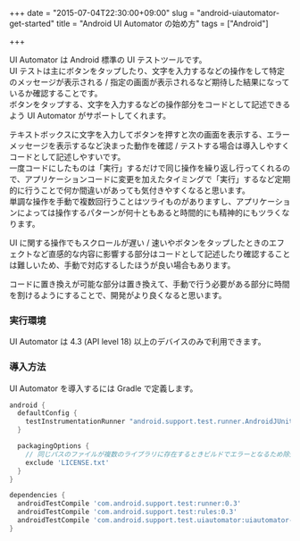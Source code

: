 +++
date = "2015-07-04T22:30:00+09:00"
slug = "android-uiautomator-get-started"
title = "Android UI Automator の始め方"
tags = ["Android"]

+++

UI Automator は Android 標準の UI テストツールです。  
UI テストは主にボタンをタップしたり、文字を入力するなどの操作をして特定のメッセージが表示される / 指定の画面が表示されるなど期待した結果になっているか確認することです。  
ボタンをタップする、文字を入力するなどの操作部分をコードとして記述できるよう UI Automator がサポートしてくれます。

テキストボックスに文字を入力してボタンを押すと次の画面を表示する、エラーメッセージを表示するなど決まった動作を確認 / テストする場合は導入しやすくコードとして記述しやすいです。  
一度コードにしたものは「実行」するだけで同じ操作を繰り返し行ってくれるので、アプリケーションコードに変更を加えたタイミングで「実行」するなど定期的に行うことで何か間違いがあっても気付きやすくなると思います。  
単調な操作を手動で複数回行うことはツライものがありますし、アプリケーションによっては操作するパターンが何十ともあると時間的にも精神的にもツラくなります。

UI に関する操作でもスクロールが遅い / 速いやボタンをタップしたときのエフェクトなど直感的な内容に影響する部分はコードとして記述したり確認することは難しいため、手動で対応するしたほうが良い場合もあります。

コードに置き換えが可能な部分は置き換えて、手動で行う必要がある部分に時間を割けるようにすることで、開発がより良くなると思います。

### 実行環境

UI Automator は 4.3 (API level 18) 以上のデバイスのみで利用できます。

### 導入方法

UI Automator を導入するには Gradle で定義します。
```gradle
android {
  defaultConfig {
    testInstrumentationRunner "android.support.test.runner.AndroidJUnitRunner"
  }

  packagingOptions {
    // 同じパスのファイルが複数のライブラリに存在するときビルドでエラーとなるため除外するパスを指定
    exclude 'LICENSE.txt'
  }
}

dependencies {
  androidTestCompile 'com.android.support.test:runner:0.3'
  androidTestCompile 'com.android.support.test:rules:0.3'
  androidTestCompile 'com.android.support.test.uiautomator:uiautomator-v18:2.1.1'
}
```
